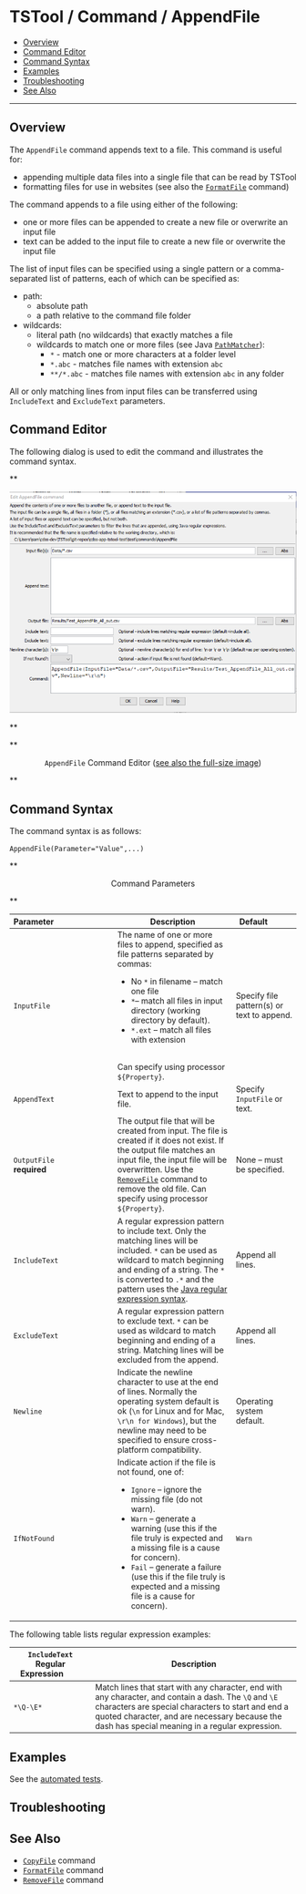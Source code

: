# TSTool / Command / AppendFile #

* [Overview](#overview)
* [Command Editor](#command-editor)
* [Command Syntax](#command-syntax)
* [Examples](#examples)
* [Troubleshooting](#troubleshooting)
* [See Also](#see-also)

-------------------------

## Overview ##

The `AppendFile` command appends text to a file.
This command is useful for:

* appending multiple data files into a single file that can be read by TSTool
* formatting files for use in websites (see also the [`FormatFile`](../FormatFile/FormatFile.md) command)

The command appends to a file using either of the following:

* one or more files can be appended to create a new file or overwrite an input file
* text can be added to the input file to create a new file or overwrite the input file

The list of input files can be specified using a single pattern
or a comma-separated list of patterns, each of which can be specified as:

* path:
    + absolute path
    + a path relative to the command file folder
* wildcards: 
    + literal path (no wildcards) that exactly matches a file
    + wildcards to match one or more files
      (see Java [`PathMatcher`](https://docs.oracle.com/javase/8/docs/api/java/nio/file/FileSystem.html#getPathMatcher-java.lang.String-)):
        - `*` - match one or more characters at a folder level
        - `*.abc` - matches file names with extension `abc`
        - `**/*.abc` - matches file names with extension `abc` in any folder

All or only matching lines from input files can be transferred using `IncludeText` and `ExcludeText` parameters.

## Command Editor ##

The following dialog is used to edit the command and illustrates the command syntax.

**<p style="text-align: center;">
![AppendFile](AppendFile.png)
</p>**

**<p style="text-align: center;">
`AppendFile` Command Editor (<a href="../AppendFile.png">see also the full-size image</a>)
</p>**

## Command Syntax ##

The command syntax is as follows:

```text
AppendFile(Parameter="Value",...)
```
**<p style="text-align: center;">
Command Parameters
</p>**

|**Parameter**&nbsp;&nbsp;&nbsp;&nbsp;&nbsp;&nbsp;&nbsp;&nbsp;&nbsp;&nbsp;&nbsp;&nbsp;&nbsp;&nbsp;&nbsp;&nbsp;&nbsp;&nbsp;&nbsp;&nbsp;&nbsp;&nbsp;&nbsp;&nbsp;&nbsp;&nbsp; | **Description** | **Default**&nbsp;&nbsp;&nbsp;&nbsp;&nbsp;&nbsp;&nbsp;&nbsp;&nbsp;&nbsp; |
|--------------|-----------------|----------------- |
|`InputFile`|The name of one or more files to append, specified as file patterns separated by commas:<ul><li>No `*` in filename – match one file</li><li>`*`– match all files in input directory (working directory by default).</li><li>`*.ext` – match all files with extension</li></ul><br>Can specify using processor `${Property}`.| Specify file pattern(s) or text to append.|
| `AppendText` | Text to append to the input file. | Specify `InputFile` or text. |
|`OutputFile`<br>**required**|The output file that will be created from input.  The file is created if it does not exist.  If the output file matches an input file, the input file will be overwritten.  Use the [`RemoveFile`](../RemoveFile/RemoveFile.md) command to remove the old file.  Can specify using processor `${Property}`.|None – must be specified.|
|`IncludeText`|A regular expression pattern to include text.  Only the matching lines will be included.  `*` can be used as wildcard to match beginning and ending of a string.  The `*` is converted to `.*` and the pattern uses the [Java regular expression syntax](https://en.wikipedia.org/wiki/Regular_expression).|Append all lines.|
|`ExcludeText`|A regular expression pattern to exclude text.  `*` can be used as wildcard to match beginning and ending of a string.  Matching lines will be excluded from the append.|Append all lines.|
|`Newline`|Indicate the newline character to use at the end of lines.  Normally the operating system default is ok (`\n` for Linux and for Mac, `\r\n for Windows`), but the newline may need to be specified to ensure cross-platform compatibility.|Operating system default.|
|`IfNotFound`|Indicate action if the file is not found, one of:<ul><li>`Ignore` – ignore the missing file (do not warn).</li><li>`Warn` – generate a warning (use this if the file truly is expected and a missing file is a cause for concern).</li><li>`Fail` – generate a failure (use this if the file truly is expected and a missing file is a cause for concern).</li></ul>|`Warn`|

The following table lists regular expression examples:

|**`IncludeText` Regular Expression**&nbsp;&nbsp;&nbsp;&nbsp;&nbsp;&nbsp;&nbsp;&nbsp;|**Description**|
|--------------|-----------------|
|`*\Q-\E*`|Match lines that start with any character, end with any character, and contain a dash.  The `\Q` and `\E` characters are special characters to start and end a quoted character, and are necessary because the dash has special meaning in a regular expression.|

## Examples ##

See the [automated tests](https://github.com/OpenCDSS/cdss-app-tstool-test/tree/master/test/commands/AppendFile).

## Troubleshooting ##

## See Also ##

* [`CopyFile`](../CopyFile/CopyFile.md) command
* [`FormatFile`](../FormatFile/FormatFile.md) command
* [`RemoveFile`](../RemoveFile/RemoveFile.md) command
